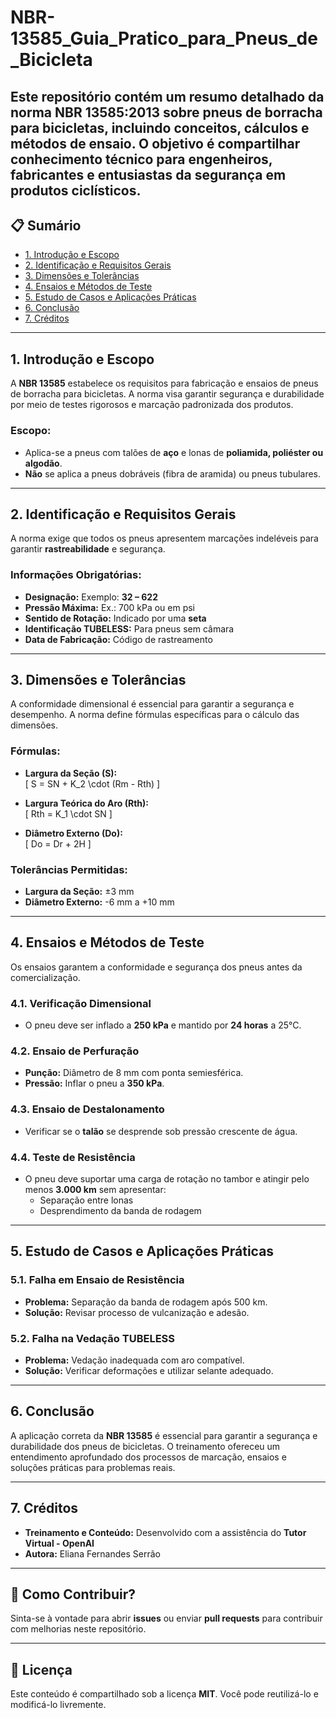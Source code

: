 # NBR-13585_Guia_Pratico_para_Pneus_de_Bicicleta
Este repositório contém um resumo detalhado da norma **NBR 13585:2013** sobre pneus de borracha para bicicletas, incluindo conceitos, cálculos e métodos de ensaio. O objetivo é compartilhar conhecimento técnico para engenheiros, fabricantes e entusiastas da segurança em produtos ciclísticos.
---

## 📋 **Sumário**

- [1. Introdução e Escopo](#1-introdução-e-escopo)
- [2. Identificação e Requisitos Gerais](#2-identificação-e-requisitos-gerais)
- [3. Dimensões e Tolerâncias](#3-dimensões-e-tolerâncias)
- [4. Ensaios e Métodos de Teste](#4-ensaios-e-métodos-de-teste)
- [5. Estudo de Casos e Aplicações Práticas](#5-estudo-de-casos-e-aplicações-práticas)
- [6. Conclusão](#6-conclusão)
- [7. Créditos](#7-créditos)

---

## 1. **Introdução e Escopo**

A **NBR 13585** estabelece os requisitos para fabricação e ensaios de pneus de borracha para bicicletas. A norma visa garantir segurança e durabilidade por meio de testes rigorosos e marcação padronizada dos produtos.

### Escopo:
- Aplica-se a pneus com talões de **aço** e lonas de **poliamida, poliéster ou algodão**.
- **Não** se aplica a pneus dobráveis (fibra de aramida) ou pneus tubulares.

---

## 2. **Identificação e Requisitos Gerais**

A norma exige que todos os pneus apresentem marcações indeléveis para garantir **rastreabilidade** e segurança.

### Informações Obrigatórias:
- **Designação:** Exemplo: **32 – 622**
- **Pressão Máxima:** Ex.: 700 kPa ou em psi
- **Sentido de Rotação:** Indicado por uma **seta**
- **Identificação TUBELESS:** Para pneus sem câmara
- **Data de Fabricação:** Código de rastreamento

---

## 3. **Dimensões e Tolerâncias**

A conformidade dimensional é essencial para garantir a segurança e desempenho. A norma define fórmulas específicas para o cálculo das dimensões.

### Fórmulas:
- **Largura da Seção (S):**  
  \[ S = SN + K_2 \cdot (Rm - Rth) \]
  
- **Largura Teórica do Aro (Rth):**  
  \[ Rth = K_1 \cdot SN \]

- **Diâmetro Externo (Do):**  
  \[ Do = Dr + 2H \]

### Tolerâncias Permitidas:
- **Largura da Seção:** ±3 mm  
- **Diâmetro Externo:** -6 mm a +10 mm

---

## 4. **Ensaios e Métodos de Teste**

Os ensaios garantem a conformidade e segurança dos pneus antes da comercialização.

### 4.1. **Verificação Dimensional**
- O pneu deve ser inflado a **250 kPa** e mantido por **24 horas** a 25°C.

### 4.2. **Ensaio de Perfuração**
- **Punção:** Diâmetro de 8 mm com ponta semiesférica.
- **Pressão:** Inflar o pneu a **350 kPa**.

### 4.3. **Ensaio de Destalonamento**
- Verificar se o **talão** se desprende sob pressão crescente de água.

### 4.4. **Teste de Resistência**
- O pneu deve suportar uma carga de rotação no tambor e atingir pelo menos **3.000 km** sem apresentar:
  - Separação entre lonas
  - Desprendimento da banda de rodagem

---

## 5. **Estudo de Casos e Aplicações Práticas**

### 5.1. **Falha em Ensaio de Resistência**
- **Problema:** Separação da banda de rodagem após 500 km.
- **Solução:** Revisar processo de vulcanização e adesão.

### 5.2. **Falha na Vedação TUBELESS**
- **Problema:** Vedação inadequada com aro compatível.
- **Solução:** Verificar deformações e utilizar selante adequado.

---

## 6. **Conclusão**

A aplicação correta da **NBR 13585** é essencial para garantir a segurança e durabilidade dos pneus de bicicletas. O treinamento ofereceu um entendimento aprofundado dos processos de marcação, ensaios e soluções práticas para problemas reais.

---

## 7. **Créditos**

- **Treinamento e Conteúdo:** Desenvolvido com a assistência do **Tutor Virtual - OpenAI**
- **Autora:** Eliana Fernandes Serrão

---

## 🚀 **Como Contribuir?**

Sinta-se à vontade para abrir **issues** ou enviar **pull requests** para contribuir com melhorias neste repositório.

---

## 📄 **Licença**

Este conteúdo é compartilhado sob a licença **MIT**. Você pode reutilizá-lo e modificá-lo livremente.
